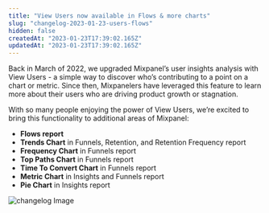 ```yaml
---
title: "View Users now available in Flows & more charts"
slug: "changelog-2023-01-23-users-flows"
hidden: false
createdAt: "2023-01-23T17:39:02.165Z"
updatedAt: "2023-01-23T17:39:02.165Z"
---
```


Back in March of 2022, we upgraded Mixpanel’s user insights analysis with View Users - a simple way to discover who’s contributing to a point on a chart or metric. Since then, Mixpanelers have leveraged this feature to learn more about their users who are driving product growth or stagnation.

With so many people enjoying the power of View Users, we’re excited to bring this functionality to additional areas of Mixpanel:

- **Flows report**
- **Trends Chart** in Funnels, Retention, and Retention Frequency report
- **Frequency Chart** in Funnels report
- **Top Paths Chart** in Funnels report
- **Time To Convert Chart** in Funnels report
- **Metric Chart** in Insights and Funnels report
- **Pie Chart** in Insights report

![changelog Image](/changelog-2023-01-23-users-flows.png)
